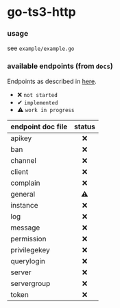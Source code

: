 # go-ts3-http

### usage
see `example/example.go`

### available endpoints (from `docs`)

Endpoints as described in [here](https://community.teamspeak.com/t/webquery-discussion-help-3-12-0-onwards/7184).

- ❌ `not started`
- ✔ `implemented`
- ⚠ `work in progress`

| endpoint doc file | status |
|:---|:---:|
| apikey | ❌ |
| ban | ❌ |
| channel | ❌ |
| client | ❌ |
| complain | ❌ |
| general | ⚠ |
| instance | ❌ |
| log | ❌ |
| message | ❌ |
| permission | ❌ |
| privilegekey | ❌ |
| querylogin | ❌ |
| server | ❌ |
| servergroup | ❌ | 
| token | ❌ |